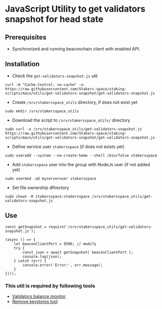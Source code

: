 # JavaScript Utility to get validators snapshot for head state

## Prerequisites
- Synchronized and running beaconchain client with enabled API.

## Installation
- Check the `get-validators-snapshot.js` util
```
curl -H "Cache-Control: no-cache" -o- https://raw.githubusercontent.com/Stakers-space/staking-scripts/main/utils/get-validators-snapshot/get-validators-snapshot.js
```
- Create `/srv/stakersspace_utils` directory, if does not exist yet
```
sudo mkdir /srv/stakersspace_utils
```
- Download the script to `/srv/stakersspace_utils/` directory
```
sudo curl -o /srv/stakersspace_utils/get-validators-snapshot.js https://raw.githubusercontent.com/Stakers-space/staking-scripts/main/utils/get-validators-snapshot/get-validators-snapshot.js
```
- Define service user `stakersspace` (if does not exists yet)
```
sudo useradd --system --no-create-home --shell /bin/false stakersspace
```
- Add `stakersspace` user into the group with NodeJs user (if not added yet)
```
sudo usermod -aG myserveruser stakersspace
```
- Set file ownership dfirectory
```
sudo chown -R stakersspace:stakersspace /srv/stakersspace_utils/get-validators-snapshot.js
```

## Use
```
const getSnapshot = require('/srv/stakersspace_utils/get-validators-snapshot.js');

(async () => {
    let beaconClientPort = 9596; // modify
    try {
        const json = await getSnapshot( beaconClientPort );
        console.log(json);
    } catch (err) {
        console.error('Error:', err.message);
    }
})();
```

### This util is required by following tools
- [Validators balance monitor](https://github.com/Stakers-space/staking-scripts/tree/main/monitor/validators_balance)
- [Remove keystores tool](https://github.com/Stakers-space/staking-scripts/tree/main/tools/remove-keystores)